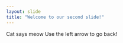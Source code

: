 ```yaml
---
layout: slide
title: "Welcome to our second slide!"
---
```

Cat says meow
Use the left arrow to go back!
